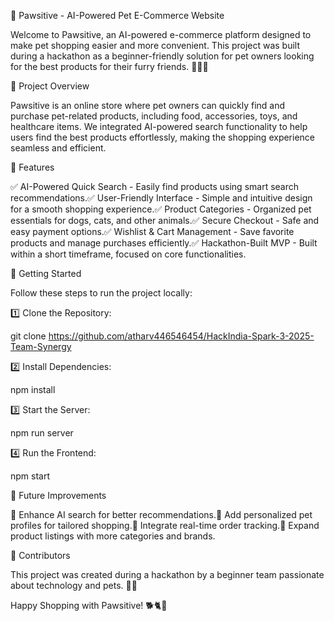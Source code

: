 🐾 Pawsitive - AI-Powered Pet E-Commerce Website

Welcome to Pawsitive, an AI-powered e-commerce platform designed to make pet shopping easier and more convenient. This project was built during a hackathon as a beginner-friendly solution for pet owners looking for the best products for their furry friends. 🐶🐱🐾

🚀 Project Overview

Pawsitive is an online store where pet owners can quickly find and purchase pet-related products, including food, accessories, toys, and healthcare items. We integrated AI-powered search functionality to help users find the best products effortlessly, making the shopping experience seamless and efficient.

🎯 Features

✅ AI-Powered Quick Search - Easily find products using smart search recommendations.✅ User-Friendly Interface - Simple and intuitive design for a smooth shopping experience.✅ Product Categories - Organized pet essentials for dogs, cats, and other animals.✅ Secure Checkout - Safe and easy payment options.✅ Wishlist & Cart Management - Save favorite products and manage purchases efficiently.✅ Hackathon-Built MVP - Built within a short timeframe, focused on core functionalities.

🏁 Getting Started

Follow these steps to run the project locally:

1️⃣ Clone the Repository:

git clone https://github.com/atharv446546454/HackIndia-Spark-3-2025-Team-Synergy

2️⃣ Install Dependencies:

npm install

3️⃣ Start the Server:

npm run server

4️⃣ Run the Frontend:

npm start

🚧 Future Improvements

🔹 Enhance AI search for better recommendations.🔹 Add personalized pet profiles for tailored shopping.🔹 Integrate real-time order tracking.🔹 Expand product listings with more categories and brands.

🤝 Contributors

This project was created during a hackathon by a beginner team passionate about technology and pets. 🐾💙



Happy Shopping with Pawsitive! 🐕🐈🐾
